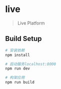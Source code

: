 # live

> Live Platform

## Build Setup

``` bash
# 安装依赖
npm install

# 启动服务localhost:8000
npm run dev

# 构架应用
npm run build
```